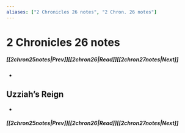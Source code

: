 ```yaml
---
aliases: ["2 Chronicles 26 notes", "2 Chron. 26 notes"]
---
```

# 2 Chronicles 26 notes
##### <span class=arrow-left></span>[[2chron25notes|Prev]]<span class=navigation-separator></span>[[2chron26|Read]]<span class=navigation-separator></span>[[2chron27notes|Next]]<span class=arrow-right></span>
- 
## Uzziah’s Reign
- 
##### <span class=arrow-left></span>[[2chron25notes|Prev]]<span class=navigation-separator></span>[[2chron26|Read]]<span class=navigation-separator></span>[[2chron27notes|Next]]<span class=arrow-right></span>